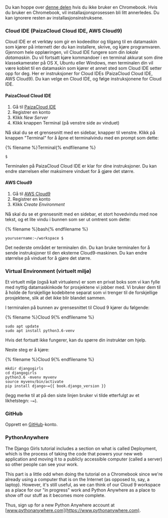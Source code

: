 Du kan hoppe over [denne delen](http://tutorial.djangogirls.org/en/installation/#install-python) hvis du ikke bruker en Chromebook. Hvis du bruker en Chromebook, vil installasjonsprosessen bli litt annerledes. Du kan ignorere resten av installasjonsinstruksene.

### Cloud IDE (PaizaCloud Cloud IDE, AWS Cloud9)

Cloud IDE er et verktøy som gir en kodeeditor og tilgang til en datamaskin som kjører på internett der du kan installere, skrive, og kjøre programvaren. Gjennom hele opplæringen, vil Cloud IDE fungere som din *lokale datamaskin*. Du vil fortsatt kjøre kommandoer i en terminal akkurat som dine klassekamerater på OS X, Ubuntu eller Windows, men terminalen din vil være koblet til en datamaskin som kjører et annet sted som Cloud IDE setter opp for deg. Her er instruksjoner for Cloud IDEs (PaizaCloud Cloud IDE, AWS Cloud9). Du kan velge en Cloud IDE, og følge instruksjonene for Cloud IDE.

#### PaizaCloud Cloud IDE

1. Gå til [PaizaCloud IDE](https://paiza.cloud/)
2. Registrer en konto
3. Klikk *New Server*
4. Klikk knappen Terminal (på venstre side av vinduet)

Nå skal du se et grensesnitt med en sidebar, knapper til venstre. Klikk på knappen "Terminal" for å åpne et terminalvindu med en prompt som dette:

{% filename %}Terminal{% endfilename %}

    $
    

Terminalen på PaizaCloud Cloud IDE er klar for dine instruksjoner. Du kan endre størrelsen eller maksimere vinduet for å gjøre det større.

#### AWS Cloud9

1. Gå til [AWS Cloud9](https://aws.amazon.com/cloud9/)
2. Registrer en konto
3. Klikk *Create Environment*

Nå skal du se et grensesnitt med en sidebar, et stort hovedvindu med noe tekst, og et lite vindu i bunnen som ser ut omtrent som dette:

{% filename %}bash{% endfilename %}

    yourusername:~/workspace $
    

Det nederste området er terminalen din. Du kan bruke terminalen for å sende instruksjoner til den eksterne Cloud9-maskinen. Du kan endre størrelse på vinduet for å gjøre det større.

### Virtual Environment (virtuelt miljø)

Et virtuelt miljø (også kalt virtualenv) er som en privat boks som vi kan fylle med nyttig datamaskinkode for prosjektene vi jobber med. Vi bruker dem til å holde de forskjellige kodebitene separat som vi trenger til de forskjellige prosjektene, slik at det ikke blir blandet sammen.

I terminalen på bunnen av grensesnittet til Cloud 9 kjører du følgende:

{% filename %}Cloud 9{% endfilename %}

    sudo apt update
    sudo apt install python3.6-venv
    

Hvis det fortsatt ikke fungerer, kan du spørre din instruktør om hjelp.

Neste steg er å kjøre:

{% filename %}Cloud 9{% endfilename %}

    mkdir djangogirls
    cd djangogirls
    python3.6 -mvenv myvenv
    source myvenv/bin/activate
    pip install django~={{ book.django_version }}
    

(legg merke til at på den siste linjen bruker vi tilde etterfulgt av et likhetstegn: `~=`).

### GitHub

Opprett en [GitHub](https://github.com)-konto.

### PythonAnywhere

The Django Girls tutorial includes a section on what is called Deployment, which is the process of taking the code that powers your new web application and moving it to a publicly accessible computer (called a server) so other people can see your work.

This part is a little odd when doing the tutorial on a Chromebook since we're already using a computer that is on the Internet (as opposed to, say, a laptop). However, it's still useful, as we can think of our Cloud 9 workspace as a place for our "in progress" work and Python Anywhere as a place to show off our stuff as it becomes more complete.

Thus, sign up for a new Python Anywhere account at [www.pythonanywhere.com](https://www.pythonanywhere.com).